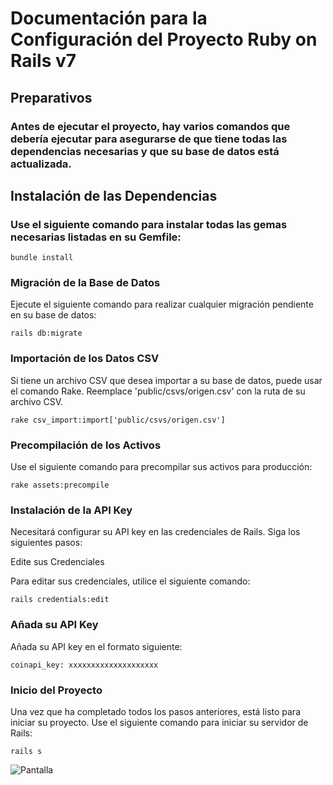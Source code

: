 # Documentación para la Configuración del Proyecto Ruby on Rails v7
## Preparativos
### Antes de ejecutar el proyecto, hay varios comandos que debería ejecutar para asegurarse de que tiene todas las dependencias necesarias y que su base de datos está actualizada.

## Instalación de las Dependencias

### Use el siguiente comando para instalar todas las gemas necesarias listadas en su Gemfile:

``` bundle install ```

### Migración de la Base de Datos

Ejecute el siguiente comando para realizar cualquier migración pendiente en su base de datos:

``` rails db:migrate ```

### Importación de los Datos CSV

Si tiene un archivo CSV que desea importar a su base de datos, puede usar el comando Rake. Reemplace 'public/csvs/origen.csv' con la ruta de su archivo CSV.

``` rake csv_import:import['public/csvs/origen.csv'] ```

### Precompilación de los Activos

Use el siguiente comando para precompilar sus activos para producción:

``` rake assets:precompile ```

### Instalación de la API Key
Necesitará configurar su API key en las credenciales de Rails. Siga los siguientes pasos:

Edite sus Credenciales

Para editar sus credenciales, utilice el siguiente comando:

``` rails credentials:edit ```

### Añada su API Key

Añada su API key en el formato siguiente:

``` coinapi_key: xxxxxxxxxxxxxxxxxxxx ```

### Inicio del Proyecto
Una vez que ha completado todos los pasos anteriores, está listo para iniciar su proyecto. Use el siguiente comando para iniciar su servidor de Rails:

``` rails s ```


![Pantalla](./pantalla.png)
